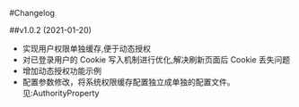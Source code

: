 #Changelog

##v1.0.2 (2021-01-20)
* 实现用户权限单独缓存,便于动态授权
* 对已登录用户的 Cookie 写入机制进行优化,解决刷新页面后 Cookie 丢失问题
* 增加动态授权功能示例
* 配置参数修改，将系统权限缓存配置独立成单独的配置文件。见:AuthorityProperty